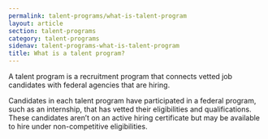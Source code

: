 ```yaml
---
permalink: talent-programs/what-is-talent-program
layout: article
section: talent-programs
category: talent-programs
sidenav: talent-programs-what-is-talent-program
title: What is a talent program?
---
```


A talent program is a recruitment program that connects vetted job candidates with federal agencies that are hiring.

Candidates in each talent program have participated in a federal program, such as an internship, that has vetted their eligibilities and qualifications. These candidates aren’t on an active hiring certificate but may be available to hire under non-competitive eligibilities.
